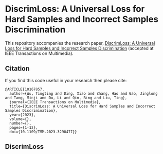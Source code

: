 # DiscrimLoss: A Universal Loss for Hard Samples and Incorrect Samples Discrimination
This repository accompanies the research paper, 
[DiscrimLoss: A Universal Loss for Hard Samples and Incorrect Samples Discrimination](
https://ieeexplore.ieee.org/document/10167857)
(accepted at IEEE Transactions on Multimedia). 

## Citation
If you find this code useful in your research then please cite:
```
@ARTICLE{10167857,
  author={Wu, Tingting and Ding, Xiao and Zhang, Hao and Gao, Jinglong and Tang, Minji and Du, Li and Qin, Bing and Liu, Ting},
  journal={IEEE Transactions on Multimedia}, 
  title={DiscrimLoss: A Universal Loss for Hard Samples and Incorrect Samples Discrimination}, 
  year={2023},
  volume={},
  number={},
  pages={1-12},
  doi={10.1109/TMM.2023.3290477}}

```
## DiscrimLoss

